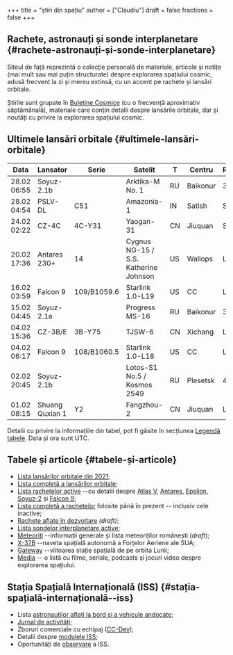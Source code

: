 +++
title = "știri din spațiu"
author = ["Claudiu"]
draft = false
fractions = false
+++

## Rachete, astronauți și sonde interplanetare {#rachete-astronauți-și-sonde-interplanetare}

Siteul de față reprezintă o colecție personală de materiale, articole și notițe (mai mult sau mai puțin structurate) despre explorarea spațiului cosmic, adusă frecvent la zi și mereu extinsă, cu un accent pe rachete și lansări orbitale.

Știrile sunt grupate în [Buletine Cosmice](/bul) (cu o frecvență aproximativ săptămânală), materiale care conțin detalii despre lansările orbitale, dar și noutăți cu privire la explorarea spațiului cosmic.


## Ultimele lansări orbitale {#ultimele-lansări-orbitale}

| Data        | Lansator        | Serie       | Satelit                               | T  | Centru   | Rampă | R. | Bul             |
|-------------|-----------------|-------------|---------------------------------------|----|----------|-------|----|-----------------|
| 28.02 06:55 | Soyuz-2.1b      |             | Arktika-M No. 1                       | RU | Baikonur | 31/6  | S  | [108](/bul/108) |
| 28.02 04:54 | PSLV-DL         | C51         | Amazonia-1                            | IN | Satish   | SLP   | S  | [108](/bul/108) |
| 24.02 02:22 | CZ-4C           | 4C-Y31      | Yaogan-31                             | CN | Jiuquan  | SLS-2 | S  | [107](/bul/107) |
| 20.02 17:36 | Antares 230+    | 14          | Cygnus NG-15 / S.S. Katherine Johnson | US | Wallops  | LP-0A | S  | [107](/bul/107) |
| 16.02 03:59 | Falcon 9        | 109/B1059.6 | Starlink 1.0-L19                      | US | CC       | LC40  | S  | [106](/bul/106) |
| 15.02 04:45 | Soyuz-2.1a      |             | Progress MS-16                        | RU | Baikonur | 31/6  | S  | [106](/bul/106) |
| 04.02 15:36 | CZ-3B/E         | 3B-Y75      | TJSW-6                                | CN | Xichang  | LC3   | S  | [105](/bul/105) |
| 04.02 06:17 | Falcon 9        | 108/B1060.5 | Starlink 1.0-L18                      | US | CC       | LC40  | S  | [105](/bul/105) |
| 02.02 20:45 | Soyuz-2.1b      |             | Lotos-S1 No.5 / Kosmos 2549           | RU | Plesetsk | 43/4  | S  | [105](/bul/105) |
| 01.02 08:15 | Shuang Quxian 1 | Y2          | Fangzhou-2                            | CN | Jiuquan  | LA4   | F  | [105](/bul/105) |

Detalii cu privire la informațiile din tabel, pot fi găsite în secțiunea [Legendă tabele](/t/legenda_tabele). Data și ora sunt UTC.


## Tabele și articole {#tabele-și-articole}

-   [Lista lansărilor orbitale din 2021](/t/l2021);
-   [Lista completă a lansărilor orbitale](/t/lansari);
-   [Lista rachetelor active](/r/rachete_active) --cu detalii despre [Atlas V](/r/atlasv), [Antares](/r/antares), [Epsilon](/r/epsilon), [Soyuz-2](/r/soyuz-2) și [Falcon 9](/r/falcon9);
-   [Lista completă a rachetelor](/r/rachete) folosite până în prezent -- inclusiv cele inactive;
-   [Rachete aflate în dezvoltare](/r/viitor) _(draft)_;
-   [Lista sondelor interplanetare active](/m/sonde);
-   [Meteoriți](/m/meteoriti) --informații generale și lista meteoriților românești (_draft_);
-   [X-37B](/m/x37b) --naveta spațială autonomă a Forțelor Aeriene ale SUA;
-   [Gateway](/m/gateway) --viitoarea stație spațială de pe orbita Lunii;
-   [Media](/m/media) -- o listă cu filme, seriale, podcasts și jocuri video despre explorarea spațiului.


## Stația Spațială Internațională (ISS) {#stația-spațială-internațională--iss}

-   Lista [astronauților aflați la bord și a vehicule andocate](/iss/iss/);
-   [Jurnal de activități](/iss/jurnal);
-   Zboruri comerciale cu echipaj ([CC-Dev](/iss/ccdev));
-   Detalii despre [modulele ISS](/iss/module);
-   Oportunități de [observare](https://www.heavens-above.com/PassSummary.aspx?satid=25544&lat=46.7712&lng=23.6236&loc=Cluj-Napoca&alt=0&tz=EET) a ISS.